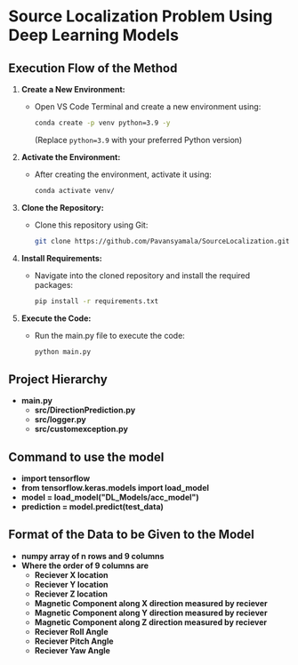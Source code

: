 # Source Localization Problem Using Deep Learning Models

## Execution Flow of the Method

1. **Create a New Environment:**
   - Open VS Code Terminal and create a new environment using:
     ```bash
     conda create -p venv python=3.9 -y
     ```
     (Replace `python=3.9` with your preferred Python version)

2. **Activate the Environment:**
   - After creating the environment, activate it using:
     ```bash
     conda activate venv/
     ```

3. **Clone the Repository:**
   - Clone this repository using Git:
     ```bash
     git clone https://github.com/Pavansyamala/SourceLocalization.git
     ```

4. **Install Requirements:**
   - Navigate into the cloned repository and install the required packages:
     ```bash
     pip install -r requirements.txt
     ```

5. **Execute the Code:**
   - Run the main.py file to execute the code:
     ```bash
     python main.py
     ```

## Project Hierarchy

- **main.py**
  - **src/DirectionPrediction.py**
  - **src/logger.py**
  - **src/customexception.py**

## Command to use the model 
-  **import tensorflow**
-  **from tensorflow.keras.models import load_model**
-  **model = load_model("DL_Models/acc_model")**
-  **prediction = model.predict(test_data)**

## Format of the Data to be Given to the Model 

- **numpy array of n rows and 9 columns**
- **Where the order of 9 columns are**
  - **Reciever X location** 
  - **Reciever Y location** 
  - **Reciever Z location** 
  - **Magnetic Component along X direction measured by reciever**
  - **Magnetic Component along Y direction measured by reciever**
  - **Magnetic Component along Z direction measured by reciever** 
  - **Reciever Roll Angle**
  - **Reciever Pitch Angle**
  - **Reciever Yaw Angle**
